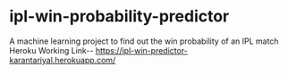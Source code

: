 # ipl-win-probability-predictor
A machine learning project to find out the win probability of an IPL match
Heroku Working Link--
https://ipl-win-predictor-karantariyal.herokuapp.com/
